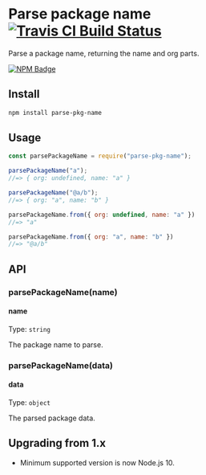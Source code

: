 # Parse package name [![Travis CI Build Status](https://img.shields.io/travis/com/Richienb/parse-pkg-name/master.svg?style=for-the-badge)](https://travis-ci.com/Richienb/parse-pkg-name)

Parse a package name, returning the name and org parts.

[![NPM Badge](https://nodei.co/npm/parse-pkg-name.png)](https://npmjs.com/package/parse-pkg-name)

## Install

```sh
npm install parse-pkg-name
```

## Usage

```js
const parsePackageName = require("parse-pkg-name");

parsePackageName("a");
//=> { org: undefined, name: "a" }

parsePackageName("@a/b");
//=> { org: "a", name: "b" }

parsePackageName.from({ org: undefined, name: "a" })
//=> "a"

parsePackageName.from({ org: "a", name: "b" })
//=> "@a/b"
```

## API

### parsePackageName(name)

#### name

Type: `string`

The package name to parse.

### parsePackageName(data)

#### data

Type: `object`

The parsed package data.

## Upgrading from 1.x

- Minimum supported version is now Node.js 10.
